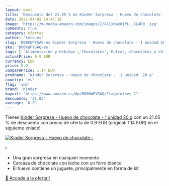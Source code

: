 ```yaml
---
layout: post
title: 'Descuento del 21.05 % en Kinder Sorpresa - Huevo de chocolate -  '
date: 2021-04-02 14:47:19
image: 'https://m.media-amazon.com/images/I/41IxKaxWjPL._SL400_.jpg'
comments: true
category: ofertas
author: 'tole.es'
slug: 'B00KWPYSAQ-es Kinder Sorpresa - Huevo de chocolate - 1 unidad 20 g'
sku: 'B00KWPYSAQ-es'
tags: [ 'Alimentación y bebidas','Chocolates','Dulces, chocolates y chicles','Huevos de chocolate','chocolate','kinder', ]
actualPrice: 0.9 EUR
currency: EUR
price: 0.9
comparePrice: 1.14 EUR
prodname: 'Kinder Sorpresa - Huevo de chocolate -  1 unidad  20 g'
country: 'es'
flag: '🇪🇸'
brand: 'Kinder'
buyurl: 'https://www.amazon.es/dp/B00KWPYSAQ/?tag=tolees-21'
descuento: '21.05'
average: '0.9'
---
```


Tienes [Kinder Sorpresa - Huevo de chocolate -  1 unidad  20 g](https://www.amazon.es/dp/B00KWPYSAQ/?tag=tolees-21) con un 21.05 % de descuento con precio de oferta de 0.9 EUR (original: 1.14 EUR) en el siguiente enlace!

[![Kinder Sorpresa - Huevo de chocolate -  ](https://m.media-amazon.com/images/I/41IxKaxWjPL._SL400_.jpg)](https://www.amazon.es/dp/B00KWPYSAQ/?tag=tolees-21)

ℹ️:

- Una gran sorpresa en cualquier momento
- Carcasa de chocolate con leche con un forro blanco
- El huevo contiene un juguete, principalmente en forma de kit

[🛒 Accede a la oferta!!](https://www.amazon.es/dp/B00KWPYSAQ/?tag=tolees-21)
